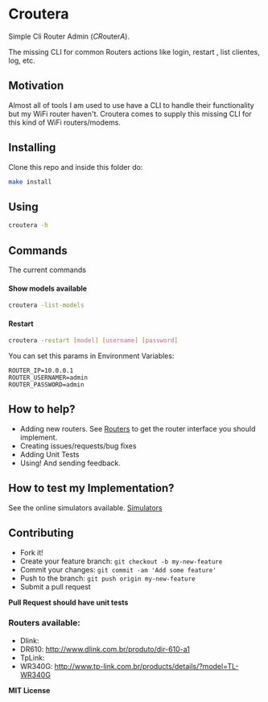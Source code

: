 # Croutera
Simple Cli Router Admin (*CR*outer*A*).

The missing CLI for common Routers actions like login, restart , list clientes, log, etc.

## Motivation
Almost all of tools I am used to use have a CLI to handle their functionality
but my WiFi router haven't. Croutera comes to supply this missing CLI for this
kind of WiFi routers/modems.

## Installing
Clone this repo and inside this folder do:
```bash
make install
```

## Using
```bash
croutera -h
```

## Commands
The current commands

#### Show models available
```bash
croutera -list-models
```

#### Restart
```bash
croutera -restart [model] [username] [password]
```
You can set this params in Environment Variables:
```
ROUTER_IP=10.0.0.1
ROUTER_USERNAMER=admin
ROUTER_PASSWORD=admin
```
## How to help?
 - Adding new routers. See [Routers](https://github.com/cristianoliveira/croutera/blob/master/croutera/models/base.py) to get the router interface you should implement.
 - Creating issues/requests/bug fixes
 - Adding Unit Tests
 - Using! And sending feedback.

## How to test my Implementation?
 See the online simulators available. [Simulators](https://github.com/cristianoliveira/croutera/issues/11)

## Contributing
 - Fork it!
 - Create your feature branch: `git checkout -b my-new-feature`
 - Commit your changes: `git commit -am 'Add some feature'`
 - Push to the branch: `git push origin my-new-feature`
 - Submit a pull request

**Pull Request should have unit tests**

### Routers available:
 - Dlink:
  - DR610: http://www.dlink.com.br/produto/dir-610-a1
 - TpLink:
  - WR340G: http://www.tp-link.com.br/products/details/?model=TL-WR340G

**MIT License**
